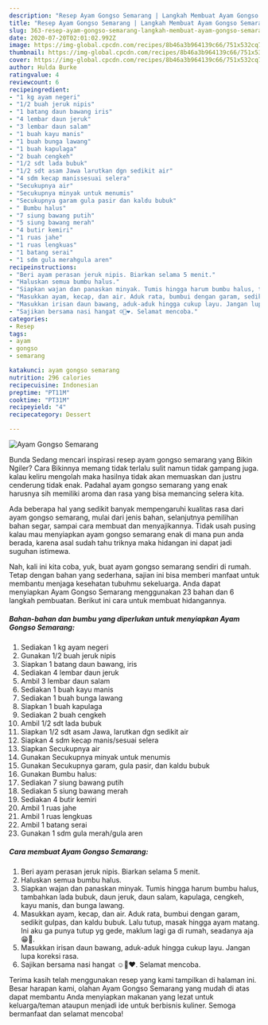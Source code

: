 ```yaml
---
description: "Resep Ayam Gongso Semarang | Langkah Membuat Ayam Gongso Semarang Yang Lezat Sekali"
title: "Resep Ayam Gongso Semarang | Langkah Membuat Ayam Gongso Semarang Yang Lezat Sekali"
slug: 363-resep-ayam-gongso-semarang-langkah-membuat-ayam-gongso-semarang-yang-lezat-sekali
date: 2020-07-20T02:01:02.992Z
image: https://img-global.cpcdn.com/recipes/8b46a3b964139c66/751x532cq70/ayam-gongso-semarang-foto-resep-utama.jpg
thumbnail: https://img-global.cpcdn.com/recipes/8b46a3b964139c66/751x532cq70/ayam-gongso-semarang-foto-resep-utama.jpg
cover: https://img-global.cpcdn.com/recipes/8b46a3b964139c66/751x532cq70/ayam-gongso-semarang-foto-resep-utama.jpg
author: Hulda Burke
ratingvalue: 4
reviewcount: 6
recipeingredient:
- "1 kg ayam negeri"
- "1/2 buah jeruk nipis"
- "1 batang daun bawang iris"
- "4 lembar daun jeruk"
- "3 lembar daun salam"
- "1 buah kayu manis"
- "1 buah bunga lawang"
- "1 buah kapulaga"
- "2 buah cengkeh"
- "1/2 sdt lada bubuk"
- "1/2 sdt asam Jawa larutkan dgn sedikit air"
- "4 sdm kecap manissesuai selera"
- "Secukupnya air"
- "Secukupnya minyak untuk menumis"
- "Secukupnya garam gula pasir dan kaldu bubuk"
- " Bumbu halus"
- "7 siung bawang putih"
- "5 siung bawang merah"
- "4 butir kemiri"
- "1 ruas jahe"
- "1 ruas lengkuas"
- "1 batang serai"
- "1 sdm gula merahgula aren"
recipeinstructions:
- "Beri ayam perasan jeruk nipis. Biarkan selama 5 menit."
- "Haluskan semua bumbu halus."
- "Siapkan wajan dan panaskan minyak. Tumis hingga harum bumbu halus, tambahkan lada bubuk, daun jeruk, daun salam, kapulaga, cengkeh, kayu manis, dan bunga lawang."
- "Masukkan ayam, kecap, dan air. Aduk rata, bumbui dengan garam, sedikit gulpas, dan kaldu bubuk. Lalu tutup, masak hingga ayam matang. Ini aku ga punya tutup yg gede, maklum lagi ga di rumah, seadanya aja😁🙏."
- "Masukkan irisan daun bawang, aduk-aduk hingga cukup layu. Jangan lupa koreksi rasa."
- "Sajikan bersama nasi hangat ☺️🤩❤️. Selamat mencoba."
categories:
- Resep
tags:
- ayam
- gongso
- semarang

katakunci: ayam gongso semarang 
nutrition: 296 calories
recipecuisine: Indonesian
preptime: "PT11M"
cooktime: "PT31M"
recipeyield: "4"
recipecategory: Dessert

---
```



![Ayam Gongso Semarang](https://img-global.cpcdn.com/recipes/8b46a3b964139c66/751x532cq70/ayam-gongso-semarang-foto-resep-utama.jpg)

Bunda Sedang mencari inspirasi resep ayam gongso semarang yang Bikin Ngiler? Cara Bikinnya memang tidak terlalu sulit namun tidak gampang juga. kalau keliru mengolah maka hasilnya tidak akan memuaskan dan justru cenderung tidak enak. Padahal ayam gongso semarang yang enak harusnya sih memiliki aroma dan rasa yang bisa memancing selera kita.

Ada beberapa hal yang sedikit banyak mempengaruhi kualitas rasa dari ayam gongso semarang, mulai dari jenis bahan, selanjutnya pemilihan bahan segar, sampai cara membuat dan menyajikannya. Tidak usah pusing kalau mau menyiapkan ayam gongso semarang enak di mana pun anda berada, karena asal sudah tahu triknya maka hidangan ini dapat jadi suguhan istimewa.




Nah, kali ini kita coba, yuk, buat ayam gongso semarang sendiri di rumah. Tetap dengan bahan yang sederhana, sajian ini bisa memberi manfaat untuk membantu menjaga kesehatan tubuhmu sekeluarga. Anda dapat menyiapkan Ayam Gongso Semarang menggunakan 23 bahan dan 6 langkah pembuatan. Berikut ini cara untuk membuat hidangannya.

<!--inarticleads1-->

##### Bahan-bahan dan bumbu yang diperlukan untuk menyiapkan Ayam Gongso Semarang:

1. Sediakan 1 kg ayam negeri
1. Gunakan 1/2 buah jeruk nipis
1. Siapkan 1 batang daun bawang, iris
1. Sediakan 4 lembar daun jeruk
1. Ambil 3 lembar daun salam
1. Sediakan 1 buah kayu manis
1. Sediakan 1 buah bunga lawang
1. Siapkan 1 buah kapulaga
1. Sediakan 2 buah cengkeh
1. Ambil 1/2 sdt lada bubuk
1. Siapkan 1/2 sdt asam Jawa, larutkan dgn sedikit air
1. Siapkan 4 sdm kecap manis/sesuai selera
1. Siapkan Secukupnya air
1. Gunakan Secukupnya minyak untuk menumis
1. Gunakan Secukupnya garam, gula pasir, dan kaldu bubuk
1. Gunakan  Bumbu halus:
1. Sediakan 7 siung bawang putih
1. Sediakan 5 siung bawang merah
1. Sediakan 4 butir kemiri
1. Ambil 1 ruas jahe
1. Ambil 1 ruas lengkuas
1. Ambil 1 batang serai
1. Gunakan 1 sdm gula merah/gula aren




<!--inarticleads2-->

##### Cara membuat Ayam Gongso Semarang:

1. Beri ayam perasan jeruk nipis. Biarkan selama 5 menit.
1. Haluskan semua bumbu halus.
1. Siapkan wajan dan panaskan minyak. Tumis hingga harum bumbu halus, tambahkan lada bubuk, daun jeruk, daun salam, kapulaga, cengkeh, kayu manis, dan bunga lawang.
1. Masukkan ayam, kecap, dan air. Aduk rata, bumbui dengan garam, sedikit gulpas, dan kaldu bubuk. Lalu tutup, masak hingga ayam matang. Ini aku ga punya tutup yg gede, maklum lagi ga di rumah, seadanya aja😁🙏.
1. Masukkan irisan daun bawang, aduk-aduk hingga cukup layu. Jangan lupa koreksi rasa.
1. Sajikan bersama nasi hangat ☺️🤩❤️. Selamat mencoba.




Terima kasih telah menggunakan resep yang kami tampilkan di halaman ini. Besar harapan kami, olahan Ayam Gongso Semarang yang mudah di atas dapat membantu Anda menyiapkan makanan yang lezat untuk keluarga/teman ataupun menjadi ide untuk berbisnis kuliner. Semoga bermanfaat dan selamat mencoba!
